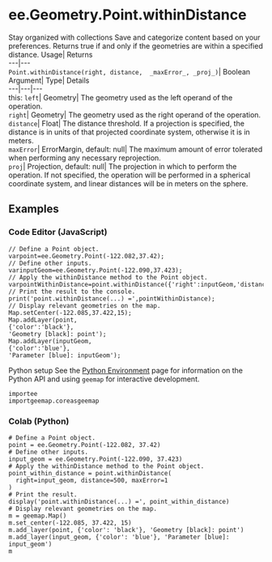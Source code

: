  
#  ee.Geometry.Point.withinDistance
Stay organized with collections  Save and categorize content based on your preferences. 
Returns true if and only if the geometries are within a specified distance. Usage| Returns  
---|---  
`Point.withinDistance(right, distance,  _maxError_, _proj_)`| Boolean  
Argument| Type| Details  
---|---|---  
this: `left`| Geometry| The geometry used as the left operand of the operation.  
`right`| Geometry| The geometry used as the right operand of the operation.  
`distance`| Float| The distance threshold. If a projection is specified, the distance is in units of that projected coordinate system, otherwise it is in meters.  
`maxError`| ErrorMargin, default: null| The maximum amount of error tolerated when performing any necessary reprojection.  
`proj`| Projection, default: null| The projection in which to perform the operation. If not specified, the operation will be performed in a spherical coordinate system, and linear distances will be in meters on the sphere.  
## Examples
### Code Editor (JavaScript)
```
// Define a Point object.
varpoint=ee.Geometry.Point(-122.082,37.42);
// Define other inputs.
varinputGeom=ee.Geometry.Point(-122.090,37.423);
// Apply the withinDistance method to the Point object.
varpointWithinDistance=point.withinDistance({'right':inputGeom,'distance':500,'maxError':1});
// Print the result to the console.
print('point.withinDistance(...) =',pointWithinDistance);
// Display relevant geometries on the map.
Map.setCenter(-122.085,37.422,15);
Map.addLayer(point,
{'color':'black'},
'Geometry [black]: point');
Map.addLayer(inputGeom,
{'color':'blue'},
'Parameter [blue]: inputGeom');
```

Python setup
See the [ Python Environment](https://developers.google.com/earth-engine/guides/python_install) page for information on the Python API and using `geemap` for interactive development.
```
importee
importgeemap.coreasgeemap
```

### Colab (Python)
```
# Define a Point object.
point = ee.Geometry.Point(-122.082, 37.42)
# Define other inputs.
input_geom = ee.Geometry.Point(-122.090, 37.423)
# Apply the withinDistance method to the Point object.
point_within_distance = point.withinDistance(
  right=input_geom, distance=500, maxError=1
)
# Print the result.
display('point.withinDistance(...) =', point_within_distance)
# Display relevant geometries on the map.
m = geemap.Map()
m.set_center(-122.085, 37.422, 15)
m.add_layer(point, {'color': 'black'}, 'Geometry [black]: point')
m.add_layer(input_geom, {'color': 'blue'}, 'Parameter [blue]: input_geom')
m
```

